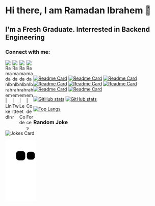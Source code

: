# Hi there, I am Ramadan Ibrahem 👋

## I'm a Fresh Graduate. Interrested in Backend Engineering

### Connect with me:

[<img align="left" alt="RamadanIbrahem | LinkedIn" width="22px" src="https://cdn.jsdelivr.net/npm/simple-icons@v3/icons/linkedin.svg" />][linkedin]
[<img align="left" alt="RamadanIbrahem | Twitter" width="22px" src="https://cdn.jsdelivr.net/npm/simple-icons@v3/icons/twitter.svg" />][twitter]
[<img align="left" alt="RamadanIbrahem | LeetCode" width="22px" src="https://cdn.jsdelivr.net/npm/simple-icons@5.7.0/icons/leetcode.svg" />][leetcode]
[<img align="left" alt="RamadanIbrahem | CodeForces" width="22px" src="https://cdn.jsdelivr.net/npm/simple-icons@5.7.0/icons/codeforces.svg" />][codeforces]

<br>
<br>

[linkedin]: https://linkedin.com/in/ramadanibrahem
[twitter]: https://twitter.com/rmdnhgzy
[leetcode]: https://leetcode.com/Ramadan98/
[codeforces]: https://codeforces.com/profile/Ramadan98

[![Readme Card](https://github-readme-stats-git-main-ramadanibrahem98.vercel.app/api/pin/?username=RamadanIbrahem98&repo=DSP&theme=radical)](https://github.com/RamadanIbrahem98/DSP)
[![Readme Card](https://github-readme-stats-git-main-ramadanibrahem98.vercel.app/api/pin/?username=RamadanIbrahem98&repo=huffmanCoding&theme=radical)](https://github.com/RamadanIbrahem98/huffmanCoding)
[![Readme Card](https://github-readme-stats-git-main-ramadanibrahem98.vercel.app/api/pin/?username=RamadanIbrahem98&repo=RIS&theme=radical)](https://github.com/RamadanIbrahem98/RIS)
[![Readme Card](https://github-readme-stats-git-main-ramadanibrahem98.vercel.app/api/pin/?username=RamadanIbrahem98&repo=TopologyAPI&theme=radical)](https://github.com/RamadanIbrahem98/TopologyAPI)
[![Readme Card](https://github-readme-stats-git-main-ramadanibrahem98.vercel.app/api/pin/?username=RamadanIbrahem98&repo=Algorithmic-Toolbox-threeRocksGame&theme=radical)](https://github.com/RamadanIbrahem98/Algorithmic-Toolbox-threeRocksGame)
[![Readme Card](https://github-readme-stats-git-main-ramadanibrahem98.vercel.app/api/pin/?username=RamadanIbrahem98&repo=EigenFaces&theme=radical)](https://github.com/RamadanIbrahem98/EigenFaces)
[![Readme Card](https://github-readme-stats-git-main-ramadanibrahem98.vercel.app/api/pin/?username=RamadanIbrahem98&repo=icu-realtime-monitoring-system&theme=radical)](https://github.com/RamadanIbrahem98/icu-realtime-monitoring-system)
[![Readme Card](https://github-readme-stats-git-main-ramadanibrahem98.vercel.app/api/pin/?username=RamadanIbrahem98&repo=STM32F4xx-DMA&theme=radical)](https://github.com/RamadanIbrahem98/STM32F4xx-DMA)

[![GitHub stats](https://github-readme-stats-git-main-ramadanibrahem98.vercel.app/api?username=RamadanIbrahem98&show_icons=true&theme=radical)](https://github.com/anuraghazra/github-readme-stats)
[![GitHub stats](https://github-readme-streak-stats.herokuapp.com/?user=RamadanIbrahem98&theme=radical)](https://github.com/anuraghazra/github-readme-stats)

[![Top Langs](https://github-readme-stats.vercel.app/api/top-langs/?username=RamadanIbrahem98&exclude_repo=statistics-cc-hypothesis-testing,stm32f401-429xx-projects,STM32F401CC,STM32F4xx-DMA,sound-equalizer&hide=html,jupyter%20notebook&layout=compact&theme=radical&langs_count=10)](https://github.com/anuraghazra/github-readme-stats)

### Random Joke

![Jokes Card](https://readme-jokes.vercel.app/api?bgColor=%23141321&borderColor=%23a09ea2&qColor=%23d83a7c&aColor=%23a9fef7&codeColor=%23fff)

![Snake](https://github.com/RamadanIbrahem98/RamadanIbrahem98/raw/output/github-contribution-grid-snake.svg)
